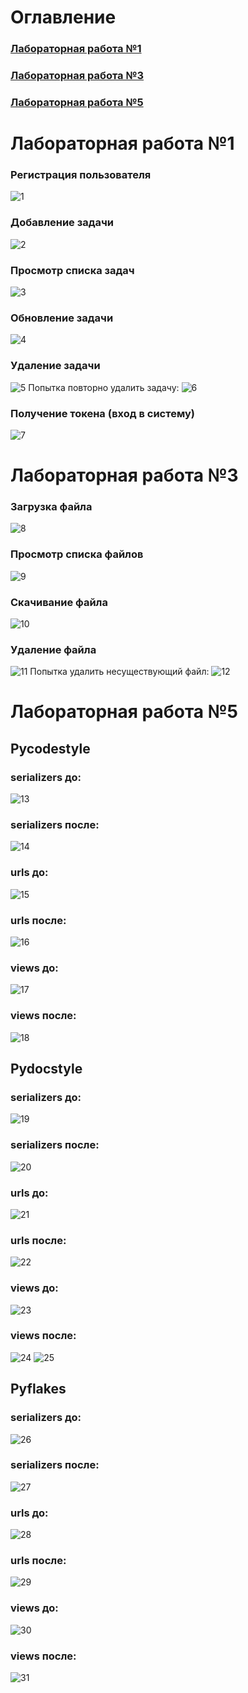 # Оглавление
### [Лабораторная работа №1](#lab1)
### [Лабораторная работа №3](#lab3)
### [Лабораторная работа №5](#lab5)

<a name="lab1"></a>
# Лабораторная работа №1
### Регистрация пользователя
![1](https://github.com/nikikone/SIT_todo/blob/main/%D0%A1%D0%BA%D1%80%D0%B8%D0%BD%D1%88%D0%BE%D1%82%D1%8B%20%D0%BF%D0%B5%D1%80%D0%B2%D0%BE%D0%B9%20%D0%BB%D0%B0%D0%B1%D1%8B/%D0%A0%D0%B5%D0%B3%D0%B8%D1%81%D1%82%D1%80%D0%B0%D1%86%D0%B8%D1%8F.png)
### Добавление задачи
![2](https://github.com/nikikone/SIT_todo/blob/main/%D0%A1%D0%BA%D1%80%D0%B8%D0%BD%D1%88%D0%BE%D1%82%D1%8B%20%D0%BF%D0%B5%D1%80%D0%B2%D0%BE%D0%B9%20%D0%BB%D0%B0%D0%B1%D1%8B/%D0%94%D0%BE%D0%B1%D0%B0%D0%B2%D0%BB%D0%B5%D0%BD%D0%B8%D0%B5%20%D0%B7%D0%B0%D0%B4%D0%B0%D1%87%D0%B8.png)
### Просмотр списка задач
![3](https://github.com/nikikone/SIT_todo/blob/main/%D0%A1%D0%BA%D1%80%D0%B8%D0%BD%D1%88%D0%BE%D1%82%D1%8B%20%D0%BF%D0%B5%D1%80%D0%B2%D0%BE%D0%B9%20%D0%BB%D0%B0%D0%B1%D1%8B/%D0%A1%D0%BF%D0%B8%D1%81%D0%BE%D0%BA%20%D0%B7%D0%B0%D0%B4%D0%B0%D1%87.png)
### Обновление задачи
![4](https://github.com/nikikone/SIT_todo/blob/main/%D0%A1%D0%BA%D1%80%D0%B8%D0%BD%D1%88%D0%BE%D1%82%D1%8B%20%D0%BF%D0%B5%D1%80%D0%B2%D0%BE%D0%B9%20%D0%BB%D0%B0%D0%B1%D1%8B/%D0%98%D0%B7%D0%BC%D0%B5%D0%BD%D0%B5%D0%BD%D0%B8%D0%B5%20%D0%B7%D0%B0%D0%B4%D0%B0%D1%87%D0%B8.png)
### Удаление задачи
![5](https://github.com/nikikone/SIT_todo/blob/main/%D0%A1%D0%BA%D1%80%D0%B8%D0%BD%D1%88%D0%BE%D1%82%D1%8B%20%D0%BF%D0%B5%D1%80%D0%B2%D0%BE%D0%B9%20%D0%BB%D0%B0%D0%B1%D1%8B/%D0%A3%D0%B4%D0%B0%D0%BB%D0%B5%D0%BD%D0%B8%D0%B5%20%D0%B7%D0%B0%D0%B4%D0%B0%D1%87%D0%B8.png)
Попытка повторно удалить задачу:
![6](https://github.com/nikikone/SIT_todo/blob/main/%D0%A1%D0%BA%D1%80%D0%B8%D0%BD%D1%88%D0%BE%D1%82%D1%8B%20%D0%BF%D0%B5%D1%80%D0%B2%D0%BE%D0%B9%20%D0%BB%D0%B0%D0%B1%D1%8B/%D0%9F%D0%BE%D0%BF%D1%8B%D1%82%D0%BA%D0%B0%20%D1%83%D0%B4%D0%B0%D0%BB%D0%B8%D1%82%D1%8C%20%D0%BD%D0%B5%D1%81%D1%83%D1%89%D0%B5%D1%81%D1%82%D0%B2%D1%83%D1%8E%D1%89%D1%83%D1%8E%20%D0%B7%D0%B0%D0%B4%D0%B0%D1%87%D1%83.png)
### Получение токена (вход в систему)
![7](https://github.com/nikikone/SIT_todo/blob/main/%D0%A1%D0%BA%D1%80%D0%B8%D0%BD%D1%88%D0%BE%D1%82%D1%8B%20%D0%BF%D0%B5%D1%80%D0%B2%D0%BE%D0%B9%20%D0%BB%D0%B0%D0%B1%D1%8B/%D0%9F%D0%BE%D0%BB%D1%83%D1%87%D0%B5%D0%BD%D0%B8%D0%B5%20%D1%82%D0%BE%D0%BA%D0%B5%D0%BD%D0%B0%20(%D0%B2%D1%85%D0%BE%D0%B4%20%D0%B2%20%D1%81%D0%B8%D1%81%D1%82%D0%B5%D0%BC%D1%83).png)


<a name="lab3"></a>
# Лабораторная работа №3
### Загрузка файла
![8](https://github.com/nikikone/SIT_todo/blob/main/%D0%A1%D0%BA%D1%80%D0%B8%D0%BD%D1%88%D0%BE%D1%82%D1%8B%20%D1%82%D1%80%D0%B5%D1%82%D1%8C%D0%B5%D0%B9%20%D0%BB%D0%B0%D0%B1%D1%8B/%D0%97%D0%B0%D0%B3%D1%80%D1%83%D0%B7%D0%BA%D0%B0%20%D1%84%D0%B0%D0%B9%D0%BB%D0%B0%20%D0%BD%D0%B0%20%D1%81%D0%B5%D1%80%D0%B2%D0%B5%D1%80.png)
### Просмотр списка файлов
![9](https://github.com/nikikone/SIT_todo/blob/main/%D0%A1%D0%BA%D1%80%D0%B8%D0%BD%D1%88%D0%BE%D1%82%D1%8B%20%D1%82%D1%80%D0%B5%D1%82%D1%8C%D0%B5%D0%B9%20%D0%BB%D0%B0%D0%B1%D1%8B/%D0%9F%D0%BE%D0%BB%D1%83%D1%87%D0%B5%D0%BD%D0%B8%20%D1%81%D0%BF%D0%B8%D1%81%D0%BA%D0%B0%20%D1%84%D0%B0%D0%B9%D0%BB%D0%BE%D0%B2.png)
### Скачивание файла
![10](https://github.com/nikikone/SIT_todo/blob/main/%D0%A1%D0%BA%D1%80%D0%B8%D0%BD%D1%88%D0%BE%D1%82%D1%8B%20%D1%82%D1%80%D0%B5%D1%82%D1%8C%D0%B5%D0%B9%20%D0%BB%D0%B0%D0%B1%D1%8B/%D0%9F%D0%BE%D0%BB%D1%83%D1%87%D0%B5%D0%BD%D0%B8%D0%B5%20%D1%84%D0%B0%D0%B9%D0%BB%D0%B0%20%D1%81%20%D1%81%D0%B5%D1%80%D0%B2%D0%B5%D1%80%D0%B0.png)
### Удаление файла
![11](https://github.com/nikikone/SIT_todo/blob/main/%D0%A1%D0%BA%D1%80%D0%B8%D0%BD%D1%88%D0%BE%D1%82%D1%8B%20%D1%82%D1%80%D0%B5%D1%82%D1%8C%D0%B5%D0%B9%20%D0%BB%D0%B0%D0%B1%D1%8B/%D0%A3%D0%B4%D0%B0%D0%BB%D0%B5%D0%BD%D0%B8%D0%B5%20%D1%84%D0%B0%D0%B9%D0%BB%D0%B0.png)
Попытка удалить несуществующий файл:
![12](https://github.com/nikikone/SIT_todo/blob/main/%D0%A1%D0%BA%D1%80%D0%B8%D0%BD%D1%88%D0%BE%D1%82%D1%8B%20%D1%82%D1%80%D0%B5%D1%82%D1%8C%D0%B5%D0%B9%20%D0%BB%D0%B0%D0%B1%D1%8B/%D0%9F%D0%BE%D0%BF%D1%8B%D1%82%D0%BA%D0%B0%20%D1%83%D0%B4%D0%B0%D0%BB%D0%B8%D1%82%D1%8C%20%D0%BD%D0%B5%D1%81%D1%83%D1%89%D0%B5%D1%81%D1%82%D0%B2%D1%83%D1%8E%D1%89%D0%B8%D0%B9%20%D1%84%D0%B0%D0%B9%D0%BB.png)


<a name="lab5"></a>
# Лабораторная работа №5
## Pycodestyle
### serializers до:
![13](https://github.com/nikikone/SIT_todo/blob/main/Screen_5_lab/pycodestyle_ser.png)
### serializers после:
![14](https://github.com/nikikone/SIT_todo/blob/main/Screen_5_lab/pycodestyle_ser2.png)
### urls до:
![15](https://github.com/nikikone/SIT_todo/blob/main/Screen_5_lab/pycodestyle_urls.png)
### urls после:
![16](https://github.com/nikikone/SIT_todo/blob/main/Screen_5_lab/pycodestyle_urls2.png)
### views до:
![17](https://github.com/nikikone/SIT_todo/blob/main/Screen_5_lab/pycodestyle_views.png)
### views после:
![18](https://github.com/nikikone/SIT_todo/blob/main/Screen_5_lab/pycodestyle_views2.png)
## Pydocstyle
### serializers до:
![19](https://github.com/nikikone/SIT_todo/blob/main/Screen_5_lab/pydocstyle_ser.png)
### serializers после:
![20](https://github.com/nikikone/SIT_todo/blob/main/Screen_5_lab/pydocstyle_ser2.png)
### urls до:
![21](https://github.com/nikikone/SIT_todo/blob/main/Screen_5_lab/pydocstyle_urls.png)
### urls после:
![22](https://github.com/nikikone/SIT_todo/blob/main/Screen_5_lab/pydocstyle_urls2.png)
### views до:
![23](https://github.com/nikikone/SIT_todo/blob/main/Screen_5_lab/pydocstyle_views.png)
### views после:
![24](https://github.com/nikikone/SIT_todo/blob/main/Screen_5_lab/pydocstyle_views2.png)
![25](https://github.com/nikikone/SIT_todo/blob/main/Screen_5_lab/pydocstyle_views3.png)
## Pyflakes
### serializers до:
![26](https://github.com/nikikone/SIT_todo/blob/main/Screen_5_lab/pyflakes_ser.png)
### serializers после:
![27](https://github.com/nikikone/SIT_todo/blob/main/Screen_5_lab/pyflakes_ser2.png)
### urls до:
![28](https://github.com/nikikone/SIT_todo/blob/main/Screen_5_lab/pyflakes_urls.png)
### urls после:
![29](https://github.com/nikikone/SIT_todo/blob/main/Screen_5_lab/pyflakes_urls2.png)
### views до:
![30](https://github.com/nikikone/SIT_todo/blob/main/Screen_5_lab/pyflakes_views.png)
### views после:
![31](https://github.com/nikikone/SIT_todo/blob/main/Screen_5_lab/pyflakes_views2.png)
